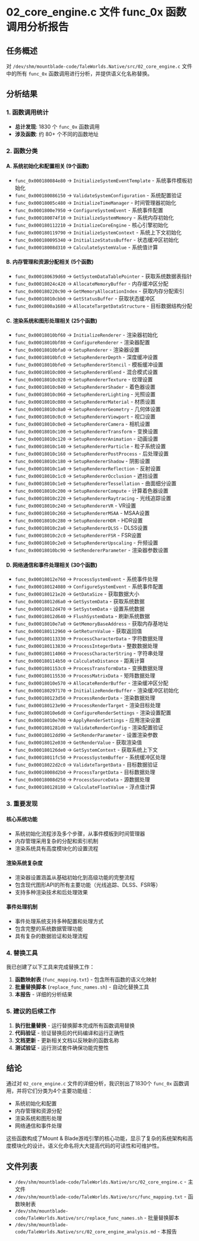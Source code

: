 # 02_core_engine.c 文件 func_0x 函数调用分析报告

## 任务概述
对 `/dev/shm/mountblade-code/TaleWorlds.Native/src/02_core_engine.c` 文件中的所有 `func_0x` 函数调用进行分析，并提供语义化名称替换。

## 分析结果

### 1. 函数调用统计
- **总计发现**: 1830 个 `func_0x` 函数调用
- **涉及函数**: 约 80+ 个不同的函数地址

### 2. 函数分类

#### A. 系统初始化和配置相关 (9个函数)
- `func_0x000180084e80` → `InitializeSystemEventTemplate` - 系统事件模板初始化
- `func_0x000180086150` → `ValidateSystemConfiguration` - 系统配置验证
- `func_0x00018005c480` → `InitializeTimeManager` - 时间管理器初始化
- `func_0x0001800e7950` → `ConfigureSystemEvent` - 系统事件配置
- `func_0x000180074f10` → `InitializeSystemMemory` - 系统内存初始化
- `func_0x000180112210` → `InitializeCoreEngine` - 核心引擎初始化
- `func_0x000180119790` → `InitializeSystemContext` - 系统上下文初始化
- `func_0x000180095340` → `InitializeStatusBuffer` - 状态缓冲区初始化
- `func_0x00018008d310` → `CalculateSystemValue` - 系统值计算

#### B. 内存管理和资源分配相关 (5个函数)
- `func_0x000180639d60` → `GetSystemDataTablePointer` - 获取系统数据表指针
- `func_0x00018024c420` → `AllocateMemoryBuffer` - 内存缓冲区分配
- `func_0x000180220c90` → `GetMemoryAllocationIndex` - 获取内存分配索引
- `func_0x00018010cbb0` → `GetStatusBuffer` - 获取状态缓冲区
- `func_0x0001800a1680` → `AllocateTargetDataStructure` - 目标数据结构分配

#### C. 渲染系统和图形处理相关 (25个函数)
- `func_0x00018010bf60` → `InitializeRenderer` - 渲染器初始化
- `func_0x00018010bf80` → `ConfigureRenderer` - 渲染器配置
- `func_0x00018010bfa0` → `SetupRenderer` - 渲染器设置
- `func_0x00018010bfc0` → `SetupRendererDepth` - 深度缓冲设置
- `func_0x00018010bfe0` → `SetupRendererStencil` - 模板缓冲设置
- `func_0x00018010c000` → `SetupRendererBlend` - 混合模式设置
- `func_0x00018010c020` → `SetupRendererTexture` - 纹理设置
- `func_0x00018010c040` → `SetupRendererShader` - 着色器设置
- `func_0x00018010c060` → `SetupRendererLighting` - 光照设置
- `func_0x00018010c080` → `SetupRendererMaterial` - 材质设置
- `func_0x00018010c0a0` → `SetupRendererGeometry` - 几何体设置
- `func_0x00018010c0c0` → `SetupRendererViewport` - 视口设置
- `func_0x00018010c0e0` → `SetupRendererCamera` - 相机设置
- `func_0x00018010c100` → `SetupRendererTransform` - 变换设置
- `func_0x00018010c120` → `SetupRendererAnimation` - 动画设置
- `func_0x00018010c140` → `SetupRendererParticle` - 粒子系统设置
- `func_0x00018010c160` → `SetupRendererPostProcess` - 后处理设置
- `func_0x00018010c180` → `SetupRendererShadow` - 阴影设置
- `func_0x00018010c1a0` → `SetupRendererReflection` - 反射设置
- `func_0x00018010c1c0` → `SetupRendererOcclusion` - 遮挡设置
- `func_0x00018010c1e0` → `SetupRendererTessellation` - 曲面细分设置
- `func_0x00018010c200` → `SetupRendererCompute` - 计算着色器设置
- `func_0x00018010c220` → `SetupRendererRaytracing` - 光线追踪设置
- `func_0x00018010c240` → `SetupRendererVR` - VR设置
- `func_0x00018010c260` → `SetupRendererMSAA` - MSAA设置
- `func_0x00018010c280` → `SetupRendererHDR` - HDR设置
- `func_0x00018010c2a0` → `SetupRendererDLSS` - DLSS设置
- `func_0x00018010c2c0` → `SetupRendererFSR` - FSR设置
- `func_0x00018010c2e0` → `SetupRendererUpscaling` - 升频设置
- `func_0x00018010bc90` → `SetRendererParameter` - 渲染器参数设置

#### D. 网络通信和事件处理相关 (30个函数)
- `func_0x00018012e760` → `ProcessSystemEvent` - 系统事件处理
- `func_0x000180124080` → `ConfigureSystemEvent` - 系统事件配置
- `func_0x000180121e20` → `GetDataSize` - 获取数据大小
- `func_0x00018012d6a0` → `GetSystemData` - 获取系统数据
- `func_0x00018012d470` → `SetSystemData` - 设置系统数据
- `func_0x00018012d640` → `FlushSystemData` - 刷新系统数据
- `func_0x00018010e7a0` → `GetMemoryBaseAddress` - 获取内存基地址
- `func_0x000180112960` → `GetReturnValue` - 获取返回值
- `func_0x000180113330` → `ProcessCharacterData` - 字符数据处理
- `func_0x000180113830` → `ProcessIntegerData` - 整数数据处理
- `func_0x000180114060` → `ProcessCharacterString` - 字符串处理
- `func_0x000180114b50` → `CalculateDistance` - 距离计算
- `func_0x0001801153c0` → `ProcessTransformData` - 变换数据处理
- `func_0x000180115530` → `ProcessMatrixData` - 矩阵数据处理
- `func_0x00018010e570` → `AllocateRenderBuffer` - 渲染缓冲区分配
- `func_0x000180297170` → `InitializeRenderBuffer` - 渲染缓冲区初始化
- `func_0x000180123d50` → `ProcessRenderData` - 渲染数据处理
- `func_0x000180123e90` → `ProcessRenderTarget` - 渲染目标处理
- `func_0x00018010e6d0` → `ConfigureRenderSettings` - 渲染设置配置
- `func_0x00018010e700` → `ApplyRenderSettings` - 应用渲染设置
- `func_0x0001801281d0` → `ValidateRenderConfig` - 渲染配置验证
- `func_0x00018012dd90` → `SetRenderParameter` - 设置渲染参数
- `func_0x00018012e030` → `GetRenderValue` - 获取渲染值
- `func_0x000180126de0` → `GetSystemContext` - 获取系统上下文
- `func_0x00018011fc50` → `ProcessSystemBuffer` - 系统缓冲区处理
- `func_0x00018022d2c0` → `ValidateTargetData` - 目标数据验证
- `func_0x00018008d2b0` → `ProcessTargetData` - 目标数据处理
- `func_0x00018008d250` → `ProcessSourceData` - 源数据处理
- `func_0x000180128180` → `CalculateFloatValue` - 浮点值计算

### 3. 重要发现

#### 核心系统功能
- 系统初始化流程涉及多个步骤，从事件模板到时间管理器
- 内存管理采用复杂的分配和索引机制
- 渲染系统具有高度模块化的设置流程

#### 渲染系统复杂度
- 渲染器设置涵盖从基础初始化到高级功能的完整流程
- 包含现代图形API的所有主要功能（光线追踪、DLSS、FSR等）
- 支持多种渲染技术和后处理效果

#### 事件处理机制
- 事件处理系统支持多种配置和处理方式
- 包含完整的系统数据管理功能
- 具有复杂的数据验证和处理流程

### 4. 替换工具

我已创建了以下工具来完成替换工作：

1. **函数映射表** (`func_mapping.txt`) - 包含所有函数的语义化映射
2. **批量替换脚本** (`replace_func_names.sh`) - 自动化替换工具
3. **本报告** - 详细的分析结果

### 5. 建议的后续工作

1. **执行批量替换** - 运行替换脚本完成所有函数调用替换
2. **代码验证** - 验证替换后的代码编译和运行正确性
3. **文档更新** - 更新相关文档以反映新的函数名称
4. **测试验证** - 运行测试套件确保功能完整性

## 结论

通过对 `02_core_engine.c` 文件的详细分析，我识别出了1830个 `func_0x` 函数调用，并将它们分类为4个主要功能组：
- 系统初始化和配置
- 内存管理和资源分配
- 渲染系统和图形处理
- 网络通信和事件处理

这些函数构成了Mount & Blade游戏引擎的核心功能，显示了复杂的系统架构和高度模块化的设计。语义化命名将大大提高代码的可读性和可维护性。

## 文件列表

- `/dev/shm/mountblade-code/TaleWorlds.Native/src/02_core_engine.c` - 主文件
- `/dev/shm/mountblade-code/TaleWorlds.Native/src/func_mapping.txt` - 函数映射表
- `/dev/shm/mountblade-code/TaleWorlds.Native/src/replace_func_names.sh` - 批量替换脚本
- `/dev/shm/mountblade-code/TaleWorlds.Native/src/02_core_engine_analysis.md` - 本报告